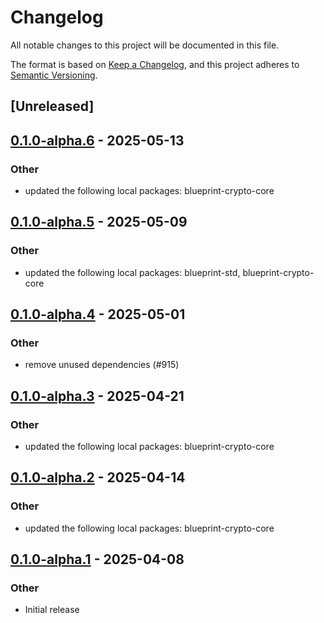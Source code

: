 # Changelog

All notable changes to this project will be documented in this file.

The format is based on [Keep a Changelog](https://keepachangelog.com/en/1.0.0/),
and this project adheres to [Semantic Versioning](https://semver.org/spec/v2.0.0.html).

## [Unreleased]

## [0.1.0-alpha.6](https://github.com/tangle-network/blueprint/compare/blueprint-crypto-sr25519-v0.1.0-alpha.5...blueprint-crypto-sr25519-v0.1.0-alpha.6) - 2025-05-13

### Other

- updated the following local packages: blueprint-crypto-core

## [0.1.0-alpha.5](https://github.com/tangle-network/blueprint/compare/blueprint-crypto-sr25519-v0.1.0-alpha.4...blueprint-crypto-sr25519-v0.1.0-alpha.5) - 2025-05-09

### Other

- updated the following local packages: blueprint-std, blueprint-crypto-core

## [0.1.0-alpha.4](https://github.com/tangle-network/blueprint/compare/blueprint-crypto-sr25519-v0.1.0-alpha.3...blueprint-crypto-sr25519-v0.1.0-alpha.4) - 2025-05-01

### Other

- remove unused dependencies (#915)

## [0.1.0-alpha.3](https://github.com/tangle-network/blueprint/compare/blueprint-crypto-sr25519-v0.1.0-alpha.2...blueprint-crypto-sr25519-v0.1.0-alpha.3) - 2025-04-21

### Other

- updated the following local packages: blueprint-crypto-core

## [0.1.0-alpha.2](https://github.com/tangle-network/blueprint/compare/blueprint-crypto-sr25519-v0.1.0-alpha.1...blueprint-crypto-sr25519-v0.1.0-alpha.2) - 2025-04-14

### Other

- updated the following local packages: blueprint-crypto-core

## [0.1.0-alpha.1](https://github.com/tangle-network/blueprint/releases/tag/blueprint-crypto-sr25519-v0.1.0-alpha.1) - 2025-04-08

### Other

- Initial release
